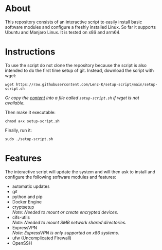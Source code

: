 # About
This repository consists of an interactive script to easily install basic software modules and configure a freshly installed Linux. So far it supports Ubuntu and Manjaro Linux. It is tested on x86 and arm64.

# Instructions
To use the script do not clone the repository because the script is also intended to do the first time setup of git.
Instead, download the script with wget:
```shell
wget https://raw.githubusercontent.com/Lenz-K/setup-script/main/setup-script.sh
```
_Or copy the [content](https://github.com/Lenz-K/setup-script/blob/main/setup-script.sh)
into a file called `setup-script.sh` if wget is not available._

Then make it executable:
```shell
chmod a+x setup-script.sh
```
Finally, run it:
```shell
sudo ./setup-script.sh
```

# Features
The interactive script will update the system and will then ask to install and configure the following software modules and features:

- automatic updates
- git
- python and pip
- Docker Engine
- cryptsetup  
_Note: Needed to mount or create encrypted devices._
- cifs-utils  
_Note: Needed to mount SMB network shared directories._
- ExpressVPN  
_Note: ExpressVPN is only supported on x86 systems._
- ufw (Uncomplicated Firewall)
- OpenSSH
